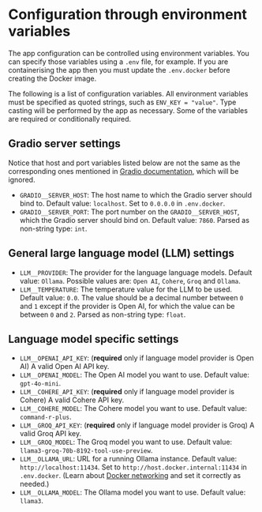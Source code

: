 # Configuration through environment variables

The app configuration can be controlled using environment variables. You can specify those variables using a `.env` file, for example. If you are containerising the app then you must update the `.env.docker` before creating the Docker image.

The following is a list of configuration variables. All environment variables must be specified as quoted strings, such as `ENV_KEY = "value"`. Type casting will be performed by the app as necessary. Some of the variables are required or conditionally required.

## Gradio server settings

Notice that host and port variables listed below are not the same as the corresponding ones mentioned in [Gradio documentation](https://www.gradio.app/guides/environment-variables), which will be ignored.

- `GRADIO__SERVER_HOST`: The host name to which the Gradio server should bind to. Default value: `localhost`. Set to `0.0.0.0` in `.env.docker`.
- `GRADIO__SERVER_PORT`: The port number on the `GRADIO__SERVER_HOST`, which the Gradio server should bind on. Default value: `7860`. Parsed as non-string type: `int`.

## General large language model (LLM) settings

- `LLM__PROVIDER`: The provider for the language language models. Default value: `Ollama`. Possible values are: `Open AI`, `Cohere`, `Groq` and `Ollama`.
- `LLM__TEMPERATURE`: The temperature value for the LLM to be used. Default value: `0.0`. The value should be a decimal number between `0` and `1` except if the provider is Open AI, for which the value can be between `0` and `2`. Parsed as non-string type: `float`.

## Language model specific settings

- `LLM__OPENAI_API_KEY`: (**required** only if language model provider is Open AI) A valid Open AI API key.
- `LLM__OPENAI_MODEL`: The Open AI model you want to use. Default value: `gpt-4o-mini`.
- `LLM__COHERE_API_KEY`: (**required** only if language model provider is Cohere) A valid Cohere API key.
- `LLM__COHERE_MODEL`: The Cohere model you want to use. Default value: `command-r-plus`.
- `LLM__GROQ_API_KEY`: (**required** only if language model provider is Groq) A valid Groq API key.
- `LLM__GROQ_MODEL`: The Groq model you want to use. Default value: `llama3-groq-70b-8192-tool-use-preview`.
- `LLM__OLLAMA_URL`: URL for a running Ollama instance. Default value: `http://localhost:11434`. Set to `http://host.docker.internal:11434` in `.env.docker`. (Learn about [Docker networking](https://docs.docker.com/desktop/networking/) and set it correctly as needed.)
- `LLM__OLLAMA_MODEL`: The Ollama model you want to use. Default value: `llama3`.
